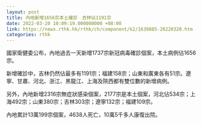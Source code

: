 ```yaml
---
layout: post
title: 內地新增1656宗本土確診　吉林佔1191宗
date: 2022-03-20 10:09:19.000000000 +08:00
link: https://news.rthk.hk/rthk/ch/component/k2/1639885-20220320.htm
categories: rthk
---
```


國家衛健委公布，內地過去一天新增1737宗新冠病毒確診個案，本土病例佔1656宗。

新增確診中，吉林仍然佔最多有1191宗；福建158宗；山東和廣東各有51宗。遼寧、甘肅、河北、浙江、黑龍江、上海及陝西都有雙位數的新增病例。

另外，內地新增2316宗無症狀感染個案，2177宗是本土個案，河北佔534宗；上海492宗；山東380宗；吉林303宗；遼寧132宗；福建109宗。

內地累計13萬199宗個案，4638人死亡，10萬5千多人康復出院。
